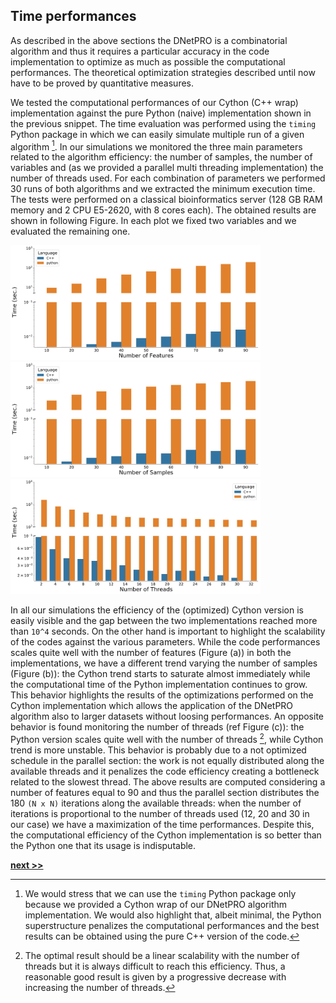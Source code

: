 ## Time performances

As described in the above sections the DNetPRO is a combinatorial algorithm and thus it requires a particular accuracy in the code implementation to optimize as much as possible the computational performances.
The theoretical optimization strategies described until now have to be proved by quantitative measures.

We tested the computational performances of our Cython (C++ wrap) implementation against the pure Python (naive) implementation shown in the previous snippet.
The time evaluation was performed using the `timing` Python package in which we can easily simulate multiple run of a given algorithm [^1].
In our simulations we monitored the three main parameters related to the algorithm efficiency: the number of samples, the number of variables and (as we provided a parallel multi threading implementation) the number of threads used.
For each combination of parameters we performed 30 runs of both algorithms and we extracted the minimum execution time.
The tests were performed on a classical bioinformatics server (128 GB RAM memory and 2 CPU E5-2620, with 8 cores each).
The obtained results are shown in following Figure.
In each plot we fixed two variables and we evaluated the remaining one.

<img src="https://raw.githubusercontent.com/Nico-Curti/PhDthesis/master/img/features_timing.svg?token=AF4CJX7ROKWWINO2OXDALZS5V4FFA&sanitize=true" width="400px;"/>
<img src="https://raw.githubusercontent.com/Nico-Curti/PhDthesis/master/img/samples_timing.svg?token=AF4CJXYL7JVTUYUJLHY57FK5V4FFK&sanitize=true" width="400px;"/>
<img src="https://raw.githubusercontent.com/Nico-Curti/PhDthesis/master/img/nth_timing.svg?token=AF4CJX7HAOH27UT3CBTNQ3S5V4FFS&sanitize=true" width="400px;"/>

In all our simulations the efficiency of the (optimized) Cython version is easily visible and the gap between the two implementations reached more than `10^4` seconds.
On the other hand is important to highlight the scalability of the codes against the various parameters.
While the code performances scales quite well with the number of features (Figure (a)) in both the implementations, we have a different trend varying the number of samples (Figure (b)): the Cython trend starts to saturate almost immediately while the computational time of the Python implementation continues to grow.
This behavior highlights the results of the optimizations performed on the Cython implementation which allows the application of the DNetPRO algorithm also to larger datasets without loosing performances.
An opposite behavior is found monitoring the number of threads (ref Figure (c)): the Python version scales quite well with the number of threads [^2], while Cython trend is more unstable.
This behavior is probably due to a not optimized schedule in the parallel section: the work is not equally distributed along the available threads and it penalizes the code efficiency creating a bottleneck related to the slowest thread.
The above results are computed considering a number of features equal to 90 and thus the parallel section distributes the 180 `(N x N)` iterations along the available threads: when the number of iterations is proportional to the number of threads used (12, 20 and 30 in our case) we have a maximization of the time performances.
Despite this, the computational efficiency of the Cython implementation is so better than the Python one that its usage is indisputable.


[^1]: We would stress that we can use the `timing` Python package only because we provided a Cython wrap of our DNetPRO algorithm implementation. We would also highlight that, albeit minimal, the Python superstructure penalizes the computational performances and the best results can be obtained using the pure C++ version of the code.

[^2]: The optimal result should be a linear scalability with the number of threads but it is always difficult to reach this efficiency. Thus, a reasonable good result is given by a progressive decrease with increasing the number of threads.

[**next >>**](../Synapse/README.md)